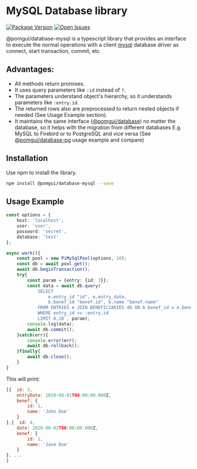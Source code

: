 # MySQL Database library

[![Package Version][package-image]][package-url]
[![Open Issues][issues-image]][issues-url]

@pomgui/database-mysql is a typescript library that provides an interface to execute the normal operations
with a client [mysql](https://www.npmjs.com/package/mysql) 
database driver as connect, start transaction, commit, etc.

## Advantages:

- All methods return promises.
- It uses query parameters like `:id` instead of `?`.
- The parameters understand object's hierarchy, so it understands parameters like `:entry.id`.
- The returned rows also are preprocessed to return nested objects if needed (See Usage Example section).
- It maintains the same interface ([@pomgui/database][base-url]) no matter the database, so it helps with the migration from different databases E.g. MySQL to Firebird or to PostgreSQL and vice versa
  (See [@pomgui/database-pg][database-pg-url] usage example and compare)

## Installation

Use npm to install the library.

```bash
npm install @pomgui/database-mysql --save
```

## Usage Example

```typescript
const options = {
    host: 'localhost',
    user: 'user',
    password: 'secret',
    database: 'test'
};

async work(){
    const pool = new PiMySqlPool(options, 10);
    const db = await pool.get();
    await db.beginTransaction();
    try{
        const param = {entry: {id: 3}};
        const data = await db.query(`
            SELECT 
                e.entry_id "id", e.entry_date, 
                b.benef_id "benef.id", b.name "benef.name"
            FROM ENTRIES e JOIN BENEFICIARIES db ON b.benef_id = e.benef_id
            WHERE entry_id >= :entry.id
            LIMIT 0,10`, param);
        console.log(data);
        await db.commit();
    }catch(err){
        console.error(err);
        await db.rollback();
    }finally{
        await db.close();
    }
}
```

This will print:

```javascript
[{  id: 3, 
    entryDate: 2020-08-01T00:00:00.000Z,
    benef: {
        id: 1,
        name: 'John Doe'
    }
},{  id: 4, 
    date: 2020-08-02T00:00:00.000Z,
    benef: {
        id: 1,
        name: 'Jane Doe'
    }
}, ...
]
```




[base-url]: https://www.npmjs.com/package/@pomgui/database
[project-url]: https://github.com/pomgui/database-mysql
[database-pg-url]: https://www.npmjs.com/package/@pomgui/database-pg
[package-image]: https://badge.fury.io/js/@pomgui%2Fdatabase-mysql.svg
[package-url]: https://badge.fury.io/js/@pomgui%2Fdatabase-mysql
[issues-image]: https://img.shields.io/github/issues/pomgui/database-mysql.svg?style=popout
[issues-url]: https://github.com/pomgui/database-mysql/issues
